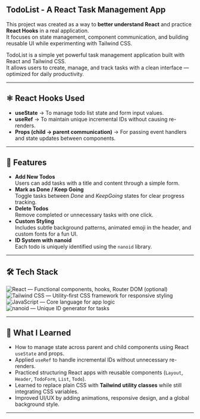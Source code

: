 ## TodoList - A React Task Management App
This project was created as a way to **better understand React** and practice **React Hooks** in a real application.  
It focuses on state management, component communication, and building reusable UI while experimenting with Tailwind CSS.

TodoList is a simple yet powerful task management application built with React and Tailwind CSS.  
It allows users to create, manage, and track tasks with a clean interface — optimized for daily productivity.

---

## ⚛️ React Hooks Used
- **useState** → To manage todo list state and form input values.  
- **useRef** → To maintain unique incremental IDs without causing re-renders.  
- **Props (child → parent communication)** → For passing event handlers and state updates between components.  

---

## 🚀 Features
- **Add New Todos**  
  Users can add tasks with a title and content through a simple form.
- **Mark as Done / Keep Going**  
  Toggle tasks between *Done* and *KeepGoing* states for clear progress tracking.
- **Delete Todos**  
  Remove completed or unnecessary tasks with one click.
- **Custom Styling**  
  Includes subtle background patterns, animated emoji in the header, and custom fonts for a fun UI.
- **ID System with nanoid**  
  Each todo is uniquely identified using the `nanoid` library.

---

## 🛠️ Tech Stack
<img alt="React" src="https://img.shields.io/badge/-React-45b8d8?style=flat-square&logo=react&logoColor=white" /> — Functional components, hooks, Router DOM (optional)<br/>
<img alt="Tailwind CSS" src="https://img.shields.io/badge/-Tailwind%20CSS-38B2AC?style=flat-square&logo=tailwindcss&logoColor=white" /> — Utility-first CSS framework for responsive styling<br/>
<img alt="JavaScript" src="https://img.shields.io/badge/-JavaScript-F7DF1E?style=flat-square&logo=javascript&logoColor=black" /> — Core language for app logic<br/>
<img alt="nanoid" src="https://img.shields.io/badge/-nanoid-000000?style=flat-square&logo=npm&logoColor=white" /> — Unique ID generator for tasks<br/>

---

## 🧠 What I Learned
- How to manage state across parent and child components using React `useState` and props.  
- Applied `useRef` to handle incremental IDs without unnecessary re-renders.  
- Practiced structuring React apps with reusable components (`Layout`, `Header`, `TodoForm`, `List`, `Todo`).  
- Learned to replace plain CSS with **Tailwind utility classes** while still integrating CSS variables.  
- Improved UI/UX by adding animations, responsive design, and a global background style.  

---